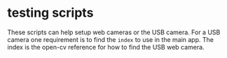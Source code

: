 # testing scripts


These scripts can help setup web cameras or the USB camera.
For a USB camera one requirement is to find the `index` to use in the main app.
The index is the open-cv reference for how to find the USB web camera.
